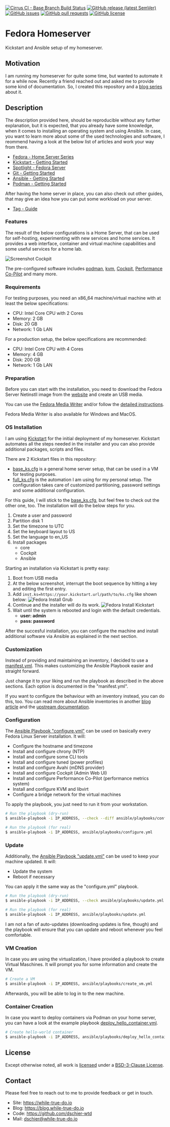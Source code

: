 <!--
reference: https://www.makeareadme.com/
reference: https://commonmark.org/
-->

[![Cirrus CI - Base Branch Build Status](https://img.shields.io/cirrus/github/dschier-wtd/fedora-homeserver?logo=Cirrus-ci)](https://cirrus-ci.com/github/dschier-wtd/fedora-homeserver)
[![GitHub release (latest SemVer)](https://img.shields.io/github/v/release/dschier-wtd/fedora-homeserver?logo=GitHub&label=Release&sort=semver)](https://github.com/dschier-wtd/fedora-homeserver/releases)
[![GitHub issues](https://img.shields.io/github/issues/dschier-wtd/fedora-homeserver)](https://github.com/dschier-wtd/fedora-homeserver/issues)
[![GitHub pull requests](https://img.shields.io/github/issues-pr/dschier-wtd/fedora-homeserver)](https://github.com/dschier-wtd/fedora-homeserver/pulls)
[![GitHub license](https://img.shields.io/github/license/dschier-wtd/fedora-homeserver)](https://github.com/dschier-wtd/fedora-homeserver/blob/main/LICENSE)

# Fedora Homeserver

Kickstart and Ansible setup of my homeserver.

## Motivation

I am running my homeserver for quite some time, but wanted to automate it for
a while now. Recently a friend reached out and asked me to provide some kind of
documentation. So, I created this repository and a
[blog series](https://blog.while-true-do.io/fedora-home-server-intro-concept/)
about it.

## Description

The description provided here, should be reproducible without any further
explanation, but it is expected, that you already have some knowledge, when it
comes to installing an operating system and using Ansible. In case, you want to
learn more about some of the used technologies and software, I reommend having a
look at the below list of articles and work your way from there.

- [Fedora - Home Server Series](https://blog.while-true-do.io/fedora-home-server-intro-concept/)
- [Kickstart - Getting Started](https://blog.while-true-do.io/kickstart-getting-started/)
- [Spotlight - Fedora Server](https://blog.while-true-do.io/spotlight-fedora-server/)
- [Git - Getting Started](https://blog.while-true-do.io/git-getting-started/)
- [Ansible - Getting Started](https://blog.while-true-do.io/ansible-getting-started/)
- [Podman - Getting Started](https://blog.while-true-do.io/podman-getting-started/)

After having the home server in place, you can also check out other guides, that
may give an idea how you can put some workload on your server.

- [Tag - Guide](https://blog.while-true-do.io/tag/guide/)

### Features

The result of the below configurations is a Home Server, that can be used for
self-hosting, experimenting with new services and home services. It provides a
web interface, container and virtual machine capabilities and some useful
services for a home lab.

![Screenshot Cockpit](assets/fedora_homeserver_cockpit.png)

The pre-configured software includes [podman](https://podman.io),
[kvm](https://www.linux-kvm.org/page/Main_Page),
[Cockpit](https://cockpit-project.org), [Performance Co-Pilot](https://pcp.io)
and many more.

### Requirements

For testing purposes, you need an x86_64 machine/virtual machine with at least
the below specifications:

- CPU: Intel Core CPU with 2 Cores
- Memory: 2 GB
- Disk: 20 GB
- Network: 1 Gb LAN

For a production setup, the below specifications are recommended:

- CPU: Intel Core CPU with 4 Cores
- Memory: 4 GB
- Disk: 200 GB
- Network: 1 Gb LAN

### Preparation

Before you can start with the installation, you need to download the Fedora
Server Netinstll image from the
[website](https://getfedora.org/en/server/download/) and create an USB media.

You can use the
[Fedora Media Writer](https://flathub.org/apps/details/org.fedoraproject.MediaWriter)
and/or follow the
[detailed instructions](https://docs.fedoraproject.org/en-US/quick-docs/creating-and-using-a-live-installation-image/).

Fedora Media Writer is also available for Windows and MacOS.

### OS Installation

I am using [Kickstart](https://pykickstart.readthedocs.io/en/latest/) for the
initial deployment of my homeserver. Kickstart automates all the steps needed in
the installer and you can also provide additional packages, scripts and files.

There are 2 Kickstart files in this repository:

- [base_ks.cfg](./kickstart/base_ks.cfg) is a general home server setup, that
  can be used in a VM for testing purposes.
- [full_ks.cfg](./kickstart/full_ks.cfg) is the automation I am using for my
  personal setup. The configuration takes care of customized partitioning,
  password settings and some additional configuration.

For this guide, I will stick to the [base_ks.cfg](./kickstart/base_ks.cfg), but
feel free to check out the other one, too. The installation will do the below
steps for you.

1. Create a user and password
2. Partition disk 1
3. Set the timezone to UTC
4. Set the keyboard layout to US
5. Set the language to en_US
6. Install packages
   - core
   - Cockpit
   - Ansible

Starting an installation via Kickstart is pretty easy:

1. Boot from USB media
2. At the below screenshot, interrupt the boot sequence by hitting a key and
   editing the first entry.
3. Add `inst.ks=https://your.kickstart.url/path/to/ks.cfg` like shown below:
   ![Fedora Install Grub](./assets/fedora_install_grub.png)
4. Continue and the installer will do its work.
   ![Fedora Install Kickstart](./assets/fedora_install_kickstart.png)
5. Wait until the system is rebooted and login with the default credentials.
   - **user: admin**
   - **pass: password**

After the succesful installation, you can configure the machine and install
additional software via Ansible as explained in the next section.

### Customization

Instead of providing and maintaining an inventory, I decided to use a
[manifest.yml](./ansible/manifest.yml). This makes customizing the Ansible
Playbook easier and straight forward.

Just change it to your liking and run the playbook as described in the above
sections. Each option is documented in the "manifest.yml".

If you want to configure the behaviour with an inventory instead, you can do
this, too. You can read more about Ansible inventories in another
[blog article](https://blog.while-true-do.io/ansible-inventories-1/) and the
[upstream documentation](https://docs.ansible.com/ansible/latest/user_guide/playbooks_inventory.html).

### Configuration

The [Ansible Playbook "configure.yml"](./ansible/playbooks/configure.yml) can be
used on basically every Fedora Linux Server installation. It will:

- Configure the hostname and timezone
- Install and configure chrony (NTP)
- Install and configure some CLI tools
- Install and configure tuned (power profiles)
- Install and configure Avahi (mDNS provider)
- Install and configure Cockpit (Admin Web UI)
- Install and configure Performance Co-Pilot (performance metrics system)
- Install and configure KVM and libvirt
- Configure a bridge network for the virtual machines

To apply the playbook, you just need to run it from your workstation.

```bash
# Run the playbook (dry-run)
$ ansible-playbook -i IP_ADDRESS, --check --diff ansible/playbooks/configure.yml

# Run the playbook (for real)
$ ansible-playbook -i IP_ADDRESS, ansible/playbooks/configure.yml
```

### Update

Additionally, the [Ansible Playbook "update.yml"](./ansible/playbooks/update.yml)
can be used to keep your machine updated. It will:

- Update the system
- Reboot if necessary

You can apply it the same way as the "configure.yml" playbook.

```bash
# Run the playbook (dry-run)
$ ansible-playbook -i IP_ADDRESS, --check ansible/playbooks/update.yml

# Run the playbook (for real)
$ ansible-playbook -i IP_ADDRESS, ansible/playbooks/update.yml
```

I am not a fan of auto-updates (downloading updates is fine, though) and the
playbook will ensure that you can update and reboot whenever you feel
comfortable.

### VM Creation

In case you are using the virtualization, I have provided a playbook to create
Virtual Maschines. It will prompt you for some information and create the VM.

```bash
# Create a VM
$ ansible-playbook -i IP_ADDRESS, ansible/playbooks/create_vm.yml
```

Afterwards, you will be able to log in to the new machine.

### Container Creation

In case you want to deploy containers via Podman on your home server, you can
have a look at the example playbook
[deploy_hello_container.yml](./ansible/playbooks/deploy_hello_container.yml).

```bash
# Create hello-world container
$ ansible-playbook -i IP_ADDRESS, ansible/playbooks/deploy_hello_container.yml
```

## License

Except otherwise noted, all work is [licensed](LICENSE) under a
[BSD-3-Clause License](https://opensource.org/licenses/BSD-3-Clause).

## Contact

Please feel free to reach out to me to provide feedback or get in touch.

- Site: <https://while-true-do.io>
- Blog: <https://blog.while-true-do.io>
- Code: <https://github.com/dschier-wtd>
- Mail: [dschier@while-true-do.io](mailto:dschier@while-true-do.io)

